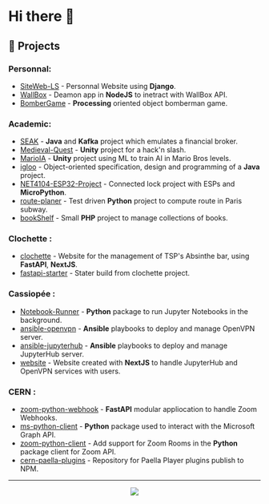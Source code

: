 # Hi there 👋

## 🔭 Projects

### Personnal:

- [SiteWeb-LS](https://github.com/SamuelGuillemet/SiteWeb-LS) - Personnal Website using **Django**. 
- [WallBox](https://github.com/SamuelGuillemet/WallBox) - Deamon app in **NodeJS** to inetract with WallBox API.
- [BomberGame](https://github.com/SamuelGuillemet/BomberGame) - **Processing** oriented object bomberman game.

### Academic:

- [SEAK](https://github.com/SamuelGuillemet/SEAK) - **Java** and **Kafka** project which emulates a financial broker.
- [Medieval-Quest](https://github.com/SamuelGuillemet/Medieval-Quest) - **Unity** project for a hack'n slash.
- [MarioIA](https://github.com/SamuelGuillemet/MarioIA) - **Unity** project using ML to train AI in Mario Bros levels.
- [igloo](https://github.com/SamuelGuillemet/igloo) - Object-oriented specification, design and programming of a **Java** project.
- [NET4104-ESP32-Project](https://github.com/SamuelGuillemet/NET4104-ESP32-Project) - Connected lock project with ESPs and **MicroPython**.
- [route-planer](https://github.com/SamuelGuillemet/route-planer) - Test driven **Python** project to compute route in Paris subway.
- [bookShelf](https://github.com/SamuelGuillemet/bookShelf) - Small **PHP** project to manage collections of books.

### Clochette :

- [clochette](https://github.com/Clochette-AbsINThe/clochette) - Website for the management of TSP's Absinthe bar, using **FastAPI**, **NextJS**.
- [fastapi-starter](https://github.com/xanode/fastapi-starter) - Stater build from clochette project.

### Cassiopée :

- [Notebook-Runner](https://github.com/Cassiopee-Bureau-Mobile/Notebook-Runner) - **Python** package to run Jupyter Notebooks in the background.
- [ansible-openvpn](https://github.com/Cassiopee-Bureau-Mobile/ansible-openvpn) - **Ansible** playbooks to deploy and manage OpenVPN server.
- [ansible-jupyterhub](https://github.com/Cassiopee-Bureau-Mobile/ansible-jupyterhub) - **Ansible** playbooks to deploy and manage JupyterHub server.
- [website](https://github.com/Cassiopee-Bureau-Mobile/website) - Website created with **NextJS** to handle JupyterHub and OpenVPN services with users.

### CERN :

- [zoom-python-webhook](https://github.com/SamuelGuillemet/zoom-python-webhook) - **FastAPI** modular appliocation to handle Zoom Webhooks.
- [ms-python-client](https://github.com/cern-vc/ms-python-client) - **Python** package used to interact with the Microsoft Graph API.
- [zoom-python-client](https://github.com/cern-vc/zoom-python-client) - Add support for Zoom Rooms in the **Python** package client for Zoom API.
- [cern-paella-plugins](https://github.com/cern-vc/cern-paella-plugins) - Repository for Paella Player plugins publish to NPM.

---
<div align="center">
<picture>
  <source
    srcset="https://github-readme-stats.vercel.app/api?username=SamuelGuillemet&show_icons=true&number_format=long&count_private=true&rank_icon=github&theme=dark"
    media="(prefers-color-scheme: dark)"
  />
  <source
    srcset="https://github-readme-stats.vercel.app/api?username=SamuelGuillemet&show_icons=true&number_format=long&count_private=true&rank_icon=github"
    media="(prefers-color-scheme: light), (prefers-color-scheme: no-preference)"
  />
  <img src="https://github-readme-stats.vercel.app/api?username=SamuelGuillemet&show_icons=true&number_format=long&count_private=true&rank_icon=github" />
</picture>
</div>
